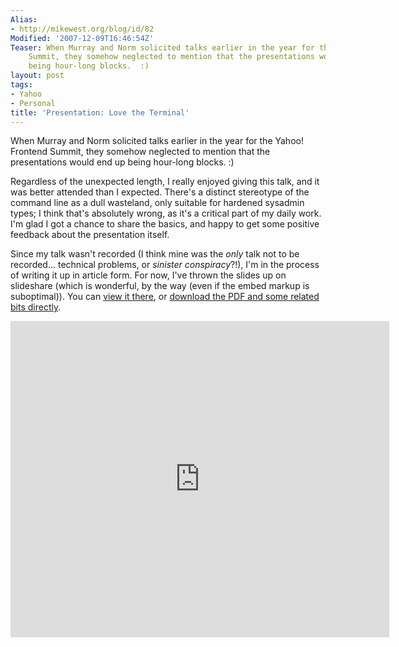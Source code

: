 ```yaml
---
Alias:
- http://mikewest.org/blog/id/82
Modified: '2007-12-09T16:46:54Z'
Teaser: When Murray and Norm solicited talks earlier in the year for the Yahoo! Frontend
    Summit, they somehow neglected to mention that the presentations would end up
    being hour-long blocks.  :)
layout: post
tags:
- Yahoo
- Personal
title: 'Presentation: Love the Terminal'
---
```

When Murray and Norm solicited talks earlier in the year for the Yahoo! Frontend Summit, they somehow neglected to mention that the presentations would end up being hour-long blocks.  :)

Regardless of the unexpected length, I really enjoyed giving this talk, and it was better attended than I expected.  There's a distinct stereotype of the command line as a dull wasteland, only suitable for hardened sysadmin types; I think that's absolutely wrong, as it's a critical part of my daily work.  I'm glad I got a chance to share the basics, and happy to get some positive feedback about the presentation itself.

Since my talk wasn't recorded (I think mine was the _only_ talk not to be recorded...  technical problems, or _sinister conspiracy_?!), I'm in the process of writing it up in article form.  For now, I've thrown the slides up on slideshare (which is wonderful, by the way (even if the embed markup is suboptimal)).  You can [view it there][slideshare], or [download the PDF and some related bits directly][download].

[slideshare]: http://www.slideshare.net/mikewest/love-the-terminal/ "Mike West's 'Love The Terminal' on Slideshare"
[download]: /file_download/12

<iframe
  frameborder="0"
  height="506"
  src="http://www.slideshare.net/slideshow/embed_code/194087"
  title="'Intro to IndexedDB' on Slideshare"
  width="606"
  scrolling="no"></iframe>
